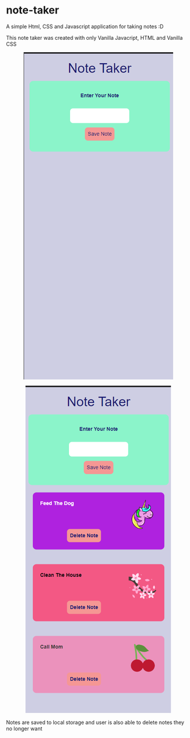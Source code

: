 # note-taker
A simple Html, CSS and Javascript application for taking notes :D 

<p> This note taker was created with only Vanilla Javacript, HTML and Vanilla CSS</p>

<p align="center">
  <img src="https://github.com/geicibarham/note-taker/blob/main/assets/images/Screenshot%20(205).png" />
</p>

<p align="center">
  <img src="https://github.com/geicibarham/note-taker/blob/main/assets/images/Screenshot%20(204).png" />
</p>



<p>Notes are saved to local storage and user is also able to delete notes they no longer want</p>
